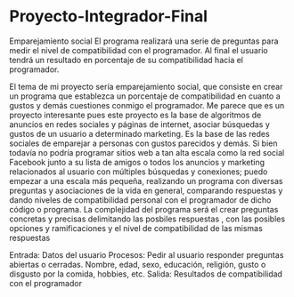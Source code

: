 # Proyecto-Integrador-Final
Emparejamiento social
El programa realizará una serie de preguntas para medir el nivel de compatibilidad con el programador.
Al final el usuario tendrá un resultado en porcentaje de su compatibilidad hacia el programador.

El tema de mi proyecto sería emparejamiento social, que consiste en crear un programa que establezca un porcentaje de compatibilidad en cuanto a gustos y demás cuestiones conmigo el programador. 
Me parece que es un proyecto interesante pues este proyecto es la base de algoritmos de anuncios en redes sociales y páginas de internet, asociar búsquedas y gustos de un usuario a determinado marketing. Es la base de las redes sociales de emparejar a personas con gustos parecidos y demás. Si bien todavía no podría programar sitios web a tan alta escala como la red social Facebook junto a su lista de amigos o todos los anuncios y marketing relacionados al usuario con múltiples búsquedas y conexiones; puedo empezar a una escala más pequeña, realizando un programa con diversas preguntas y asociaciones de la vida en general, comparando respuestas y dando niveles de compatibilidad personal con el programador de dicho código o programa.
La complejidad del programa será el crear preguntas concretas y precisas delimitando las posbiles respuestas , con las posibles opciones y ramificaciones y el nivel de compatibilidad de las mismas respuestas

Entrada: Datos del usuario
Procesos: Pedir al usuario responder preguntas abiertas o cerradas. Nombre, edad, sexo, educación, religión, gusto o disgusto por la comida, hobbies, etc.
Salida: Resultados de compatibilidad con el programador 
